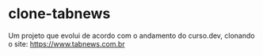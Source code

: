# clone-tabnews
Um projeto que evolui de acordo com o andamento do curso.dev, clonando o site: https://www.tabnews.com.br
